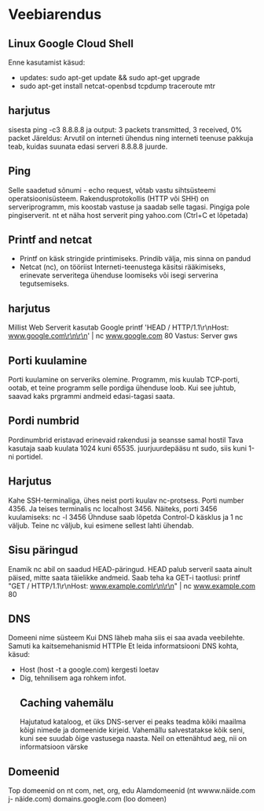 # Veebiarendus
## Linux Google Cloud Shell
Enne kasutamist käsud:
- updates: sudo apt-get update && sudo apt-get upgrade
- sudo apt-get install netcat-openbsd tcpdump traceroute mtr
## harjutus 
sisesta ping -c3 8.8.8.8 
ja output: 3 packets transmitted, 3 received, 0% packet 
Järeldus: Arvutil on interneti ühendus ning interneti teenuse pakkuja teab, kuidas suunata edasi serveri 8.8.8.8 juurde.
## Ping
Selle saadetud sõnumi - echo request, võtab vastu sihtsüsteemi operatsioonisüsteem. Rakendusprotokollis (HTTP või SHH) on serveriprogramm, mis koostab vastuse ja saadab selle tagasi. Pingiga pole pingiserverit.
nt et näha host serverit ping yahoo.com (Ctrl+C et lõpetada)
## Printf and netcat
- Printf on käsk stringide printimiseks. Prindib välja, mis sinna on pandud 
- Netcat (nc), on tööriist Interneti-teenustega käsitsi rääkimiseks, erinevate serveritega ühenduse loomiseks või isegi serverina tegutsemiseks.
## harjutus 
Millist Web Serverit kasutab Google
printf 'HEAD / HTTP/1.1\r\nHost: www.google.com\r\n\r\n' | nc www.google.com 80
Vastus: Server gws
## Porti kuulamine 
Porti kuulamine on serveriks olemine. Programm, mis kuulab TCP-porti, ootab, et teine programm selle pordiga ühenduse loob. Kui see juhtub, saavad kaks prgrammi andmeid edasi-tagasi saata.
## Pordi numbrid
Pordinumbrid eristavad erinevaid rakendusi ja seansse samal hostil
Tava kasutaja saab kuulata 1024 kuni 65535.
juurjuurdepääsu nt sudo, siis kuni 1-ni portidel.
## Harjutus
Kahe SSH-terminaliga, ühes neist porti kuulav nc-protsess. Porti number 4356. Ja teises terminalis nc localhost 3456.
Näiteks, porti 3456 kuulamiseks: nc -l 3456 
Ühnduse saab lõpetda Control-D käsklus ja 1 nc väljub. Teine nc väljub, kui esimene sellest lahti ühendab.
## Sisu päringud
Enamik nc abil on saadud HEAD-päringud. HEAD  palub serveril saata ainult päised, mitte saata täielikke andmeid. 
Saab teha ka GET-i taotlusi:
printf "GET / HTTP/1.1\r\nHost: www.example.com\r\n\r\n" | nc www.example.com 80
## DNS
Domeeni nime süsteem
Kui DNS läheb maha siis ei saa avada veebilehte. Samuti ka kaitsemehanismid HTTPle
Et leida informatsiooni DNS kohta, käsud:
- Host (host -t a google.com) kergesti loetav
- Dig, tehnilisem aga rohkem infot.
    ## Caching vahemälu
    Hajutatud kataloog, et üks DNS-server ei peaks teadma kõiki maailma kõigi nimede ja domeenide kirjeid.
    Vahemällu salvestatakse kõik seni, kuni see suudab õige vastusega naasta.
    Neil on ettenähtud aeg, nii on informatsioon värske
 ## Domeenid
Top domeenid on nt com, net, org, edu
Alamdomeenid (nt wwww.näide.com j- näide.com) 
domains.google.com (loo domeen)

     
